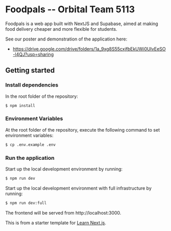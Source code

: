 # Foodpals -- Orbital Team 5113

Foodpals is a web app built with NextJS and Supabase, aimed at making food delivery cheaper and more flexible for students.

See our poster and demonstration of the application here:
- https://drive.google.com/drive/folders/1a_9xg8S55cxjfbEkUWi0UIvEeSO-l4QJ?usp=sharing

## Getting started

### Install dependencies

In the root folder of the repository:

```sh
$ npm install
```

### Environment Variables

At the root folder of the repository, execute the following command to set environment variables:

```sh
$ cp .env.example .env
```

### Run the application

Start up the local development environment by running:

```sh
$ npm run dev
```

Start up the local development environment with full infrastructure by running:

```sh
$ npm run dev:full
```

The frontend will be served from http://localhost:3000.

This is from a starter template for [Learn Next.js](https://nextjs.org/learn).
